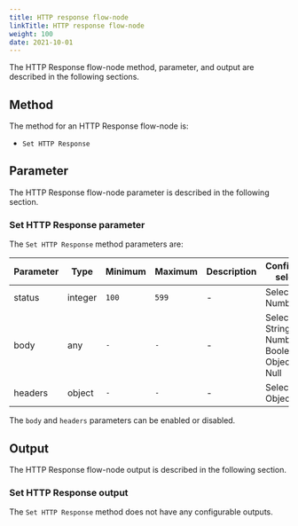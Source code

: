 ```yaml
---
title: HTTP response flow-node
linkTitle: HTTP response flow-node
weight: 100
date: 2021-10-01
---
```


The HTTP Response flow-node method, parameter, and output are described in the following sections.

## Method

The method for an HTTP Response flow-node is:

* `Set HTTP Response`

## Parameter

The HTTP Response flow-node parameter is described in the following section.

### Set HTTP Response parameter

The `Set HTTP Response` method parameters are:

| Parameter | Type | Minimum | Maximum | Description | Configuration selection |
| --- | --- | --- | --- | --- | --- |
| status | integer | `100` | `599` | \- | Selector, Number |
| body | any | `-` | `-` | \- | Selector, String, Number, Boolean, Object, Array, Null |
| headers | object | `-` | `-` | \- | Selector, Object |

The `body` and `headers` parameters can be enabled or disabled.

## Output

The HTTP Response flow-node output is described in the following section.

### Set HTTP Response output

The `Set HTTP Response` method does not have any configurable outputs.
